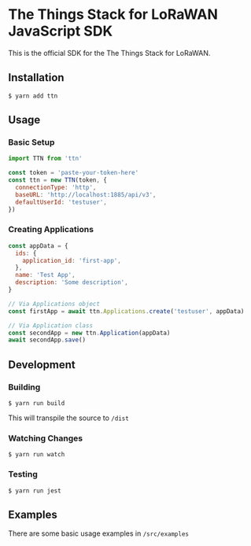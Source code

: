 # The Things Stack for LoRaWAN JavaScript SDK
This is the official SDK for the The Things Stack for LoRaWAN.

## Installation

```
$ yarn add ttn
```

## Usage
### Basic Setup
```javascript
import TTN from 'ttn'

const token = 'paste-your-token-here'
const ttn = new TTN(token, {
  connectionType: 'http',
  baseURL: 'http://localhost:1885/api/v3',
  defaultUserId: 'testuser',
})
```

### Creating Applications
```javascript
const appData = {
  ids: {
    application_id: 'first-app',
  },
  name: 'Test App',
  description: 'Some description',
}

// Via Applications object
const firstApp = await ttn.Applications.create('testuser', appData)

// Via Application class
const secondApp = new ttn.Application(appData)
await secondApp.save()
```

## Development
### Building
```
$ yarn run build
```
This will transpile the source to `/dist`
### Watching Changes
```
$ yarn run watch
```
### Testing
```
$ yarn run jest
```

## Examples
There are some basic usage examples in `/src/examples`
